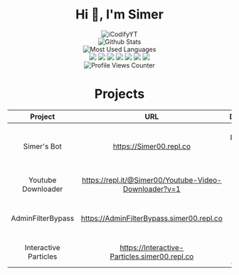 <div align="center">
  <h1>Hi 👋, I'm Simer</h1>  
   <img src="https://github-readme-stats.vercel.app/api?username=iCodifyYT&show_icons=true&locale=en&theme=dark&hide_border=true&cache_seconds=1800&icon_color=00ffff&text_color=61dafb&title_color=00ffff" alt="iCodifyYT" />
  <br>
  <img src="https://github-readme-streak-stats.herokuapp.com/?user=iCodifyYT&theme=dark&hide_border=true" alt="Github Stats" />
  <br>
  <img src="https://github-readme-stats.vercel.app/api/top-langs?username=iCodifyYT&hide=css&layout=compact&theme=dark&hide_border=true&cache_seconds=1800" alt="Most Used Languages" />
  <br>
  <a><img src="https://img.shields.io/badge/-Nodejs-43853?logo=Node.js&logoColor=white"></a>
  <img src="https://img.shields.io/badge/-NPM-CB3837?logo=npm&logoColor=white">
  <img src="https://img.shields.io/badge/-HTML5-E34F26?logo=html5&logoColor=white">
  <img src="https://img.shields.io/badge/-MongoDB-13aa52?logo=mongodb&logoColor=white">
  <img src="https://img.shields.io/badge/-Heroku-430098?logo=heroku&logoColor=white">
  <img src="https://img.shields.io/badge/-Github_Actions-2088FF?logo=github-actions&logoColor=white">
  <img src="https://img.shields.io/badge/-repl.it-56676e?logo=repl.it&logoColor=white"></a>
   <br>
  <img src="https://komarev.com/ghpvc/?username=iCodifyYT&label=Profile%20views&color=0e75b6&style=flat-square" alt="Profile Views Counter" />
 
  <h1>Projects</h1> 
  
  | Project           | URL                        | Description                                         |
  |:-----------------:|:--------------------------:|:---------------------------------------------------:|
  | Simer's Bot       |https://Simer00.repl.co     | Personal Discord Bot with Browser Games             |
  | Youtube Downloader|https://repl.it/@Simer00/Youtube-Video-Downloader?v=1 | Simple. Aesthetic. Useful.|
  | AdminFilterBypass |https://AdminFilterBypass.simer00.repl.co | Bypass Your Internet Filter |
  | Interactive Particles | https://Interactive-Particles.simer00.repl.co | ThreeJS Based Text Animations | 
</div> 
